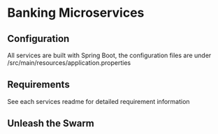# Banking Microservices

## Configuration
All services are built with Spring Boot, the configuration files are under /src/main/resources/application.properties

## Requirements
See each services readme for detailed requirement information

## Unleash the Swarm
```bash

```
